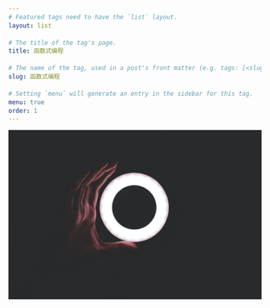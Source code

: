 ```yaml
---
# Featured tags need to have the `list` layout.
layout: list

# The title of the tag's page.
title: 函数式编程

# The name of the tag, used in a post's front matter (e.g. tags: [<slug>]).
slug: 函数式编程

# Setting `menu` will generate an entry in the sidebar for this tag.
menu: true
order: 1
---
```


![alt text](/assets/imgs/nadine-shaabana-ZPP-zP8HYG0-unsplash.jpg)
